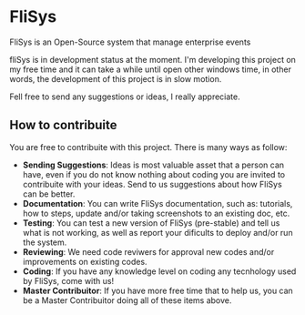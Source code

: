 # FliSys
FliSys is an Open-Source system that manage enterprise events 

fliSys is in development status at the moment. I'm developing this project on my free time and it can take a while until open other windows time, in other words, the development of this project is in slow motion.

Fell free to send any suggestions or ideas, I really appreciate.

## How to contribuite

You are free to contribuite with this project. There is many ways as follow:
- **Sending Suggestions**: Ideas is most valuable asset that a person can have, even if you do not know nothing about coding you are invited to contribuite with your ideas. Send to us suggestions about how FliSys can be better.
- **Documentation**: You can write FliSys documentation, such as: tutorials, how to steps, update and/or taking screenshots to an existing doc, etc.
- **Testing**: You can test a new version of FliSys (pre-stable) and tell us what is not working, as well as report your dificults to deploy and/or run the system.
- **Reviewing**: We need code reviwers for approval new codes and/or improvements on existing codes.
- **Coding**: If you have any knowledge level on coding any tecnhology used by FliSys, come with us!
- **Master Contribuitor**: If you have more free time that to help us, you can be a Master Contribuitor doing all of these items above.
